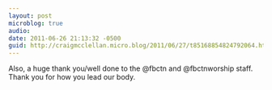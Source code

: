 ```yaml
---
layout: post
microblog: true
audio: 
date: 2011-06-26 21:13:32 -0500
guid: http://craigmcclellan.micro.blog/2011/06/27/t85168854824792064.html
---
```

Also, a huge thank you/well done to the @fbctn and @fbctnworship staff. Thank you for how you lead our body.
